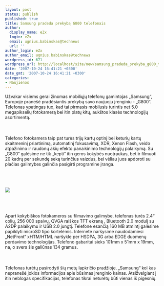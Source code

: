 ```yaml
---
layout: post
status: publish
published: true
title: Samsung pradeda prekybą G800 telefonais
author:
  display_name: eZx
  login: eZx
  email: ugnius.babinskas@technews
  url: ''
author_login: eZx
author_email: ugnius.babinskas@technews
wordpress_id: 671
wordpress_url: http://localhost/site/new/samsung_pradeda_prekyba_g800_telefonais/
date: '2007-10-24 16:41:21 +0300'
date_gmt: '2007-10-24 16:41:21 +0300'
categories:
- Naujienos
---
```

<p>Užvakar visiems gerai žinomas mobiliųjų telefonų gamintojas „Samsung“, Europoje  pranešė pradėsiantis prekybą savo naujuoju įrenginiu - „G800“. Telefonas ypatingas tuo, kad tai pirmasis mobilusis turintis net 5.0 megapikselių fotokamerą bei itin platų kitų, aukštos klasės technologijų asortimentą.<br />
<br><br />
<br>Telefono fotokamera taip pat turės trijų kartų optinį bei keturių kartų skaitmeninį priartinimą, automatinį fokusavimą, XDR, Xenon Flash, veido atpažinimo ir raudonų akių efekto panaikinimo technologijų palaikymą. Su „G800“ galėsime ne tik „kepti“ itin geros kokybės nuotraukas, bet ir filmuoti 20 kadrų per sekundę seką turinčius vaizdus, bei vėliau juos apdoroti su plačias galimybes galinčia pasigirti programine įranga.<br />
<br><br />
<br><br><img src=" http://www.ipix.lt/out.php/i271649_SGHG8003.jpg"><br><br />
<br><br />
<br>Apart kokybiškos fotokameros su filmavimo galimybe, telefonas turės 2.4“ colių, 256 000 spalvų, QVGA raiškos TFT ekraną , Bluetooth 2.0 modulį su A2DP palaikymu ir USB 2.0 jungtį. Telefone esančią 160 MB atmintį galėsime papildyti microSD tipo kortelėmis. Internete naršysime naudodamiesi „NetFront“ xHTM/HTML naršykle per HSDPA, 3G arba EDGE duomenų perdavimo technologijas. Telefono gabaritai sieks 101mm x 51mm x 19mm, na, o svers šis galiūnas 134 gramus.<br />
<br><br />
<br>Telefonas turėtų pasirodyti šių metų lapkričio pradžioje. „Samsung“ kol kas nepranešė jokios informacijos apie būsimas įrenginio kainas. Atsižvelgiant į itin neblogas specifikacijas, telefonas tikrai neturėtų būti vienas iš pigesnių.<br />
<br><br />
<br></p>
